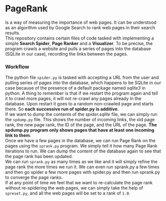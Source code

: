 # PageRank  
Is a way of measuring the importance of web pages. It can be understood as an algorithm used by Google Search to rank web pages in their search results.  
This repository contains certain files of code tasked with implementing a simple **Search Spider**, **Page Ranker** and a **Visualizer**. To be precise, the program crawls a website and pulls a series of pages into the database (SQLite in our case), recording the links between the pages.  


### Workflow  
The python file `spider.py` is tasked with accepting a URL from the user and pulling series of pages into the database, which happens to be SQLite in our case because of the presence of a default package named *sqlite3* in python. A thing to remember is that if we restart the program again and tell it to crawl more pages, it will not re-crawl any pages already in the database. Upon restart it goes to a random non-crawled page and starts there. So **each successive run of spider.py is additive**.  
If we want to dump the contents of the *spider.sqlite* file, we can simply run the `spdump.py` file. This shows the number of incoming links, the old page rank, the new page rank, the ID of the page, and the URL of the page. **The spdump.py program only shows pages that have at least one incoming link to them**.  
Once we have a few pages in the database, we can run Page Rank on the pages using the `sprank.py` program. We simply tell it how many Page Rank iterations to run. We can dump the content of the database again to see that the page rank has been updated.  
We can run `sprank.py` as many times as we like and it will simply refine the page rank the more times we run it. We can even run sprank.py a few times and then go spider a few more pages with spider.py and then run sprank.py to converge the page ranks.  
If at any point of time we feel that we want to re-calculate the page rank without re-spidering the web pages, we can simply take the help of `spreset.py`, and all the web pages will be set to a rank of `1.0`.  
  
